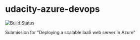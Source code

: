 # udacity-azure-devops


[![Build Status](https://dev.azure.com/WoolworthsCORPTest/Cloud-Platform-POC-GCP/_apis/build/status/GCP-CloudSQL-POC-CI?branchName=main)](https://dev.azure.com/WoolworthsCORPTest/Cloud-Platform-POC-GCP/_build/latest?definitionId=35&branchName=main)

Submission for "Deploying a scalable IaaS web server in Azure"
